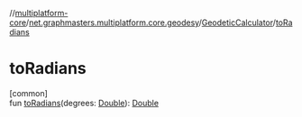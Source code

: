 //[multiplatform-core](../../../index.md)/[net.graphmasters.multiplatform.core.geodesy](../index.md)/[GeodeticCalculator](index.md)/[toRadians](to-radians.md)

# toRadians

[common]\
fun [toRadians](to-radians.md)(degrees: [Double](https://kotlinlang.org/api/latest/jvm/stdlib/kotlin/-double/index.html)): [Double](https://kotlinlang.org/api/latest/jvm/stdlib/kotlin/-double/index.html)
